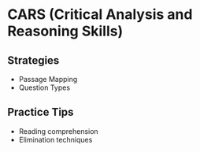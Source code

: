 # CARS (Critical Analysis and Reasoning Skills)

## Strategies
- Passage Mapping
- Question Types

## Practice Tips
- Reading comprehension
- Elimination techniques
